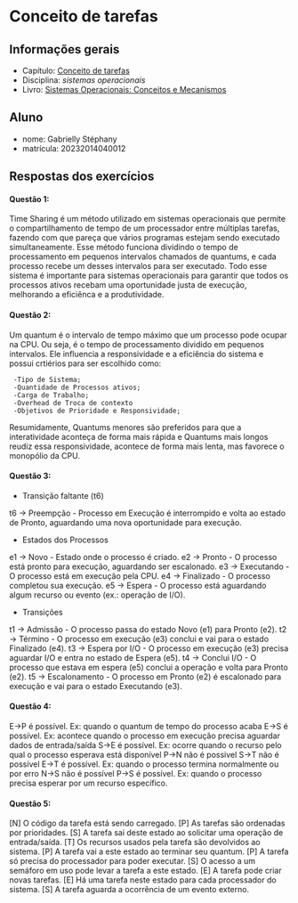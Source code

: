 # Conceito de tarefas

## Informações gerais

- Capítulo: [Conceito de tarefas](https://wiki.inf.ufpr.br/maziero/lib/exe/fetch.php?media=socm:socm-04.pdf)
- Disciplina: *sistemas operacionais*
- Livro: [Sistemas Operacionais: Conceitos e Mecanismos](https://wiki.inf.ufpr.br/maziero/doku.php?id=socm:start)

## Aluno

- nome: Gabrielly Stéphany
- matrícula: 20232014040012

## Respostas dos exercícios

#### Questão 1: 
Time Sharing é um método utilizado em sistemas operacionais que permite o compartilhamento de tempo de um processador entre múltiplas tarefas, fazendo com que pareça que vários programas estejam sendo executado simultaneamente. Esse método funciona dividindo o tempo de processamento em pequenos intervalos chamados de quantums, e cada processo recebe um desses intervalos para ser executado. Todo esse sistema é importante para sistemas operacionais para garantir que todos os processos ativos recebam uma oportunidade justa de execução, melhorando a eficiênca e a produtividade. 

#### Questão 2: 
Um quantum é o intervalo de tempo máximo que um processo pode ocupar na CPU. Ou seja, é o tempo de processamento dividido em pequenos intervalos. Ele influencia a responsividade e a eficiência do sistema e possui crtiérios para ser escolhido como:

     -Tipo de Sistema;
     -Quantidade de Processos ativos;
     -Carga de Trabalho;
     -Overhead de Troca de contexto
     -Objetivos de Prioridade e Responsividade;

Resumidamente, Quantums menores são preferidos para que a interatividade aconteça de forma mais rápida e Quantums mais longos reudiz essa responsividade, acontece de forma mais lenta, mas favorece o monopólio da CPU.

#### Questão 3:
- Transição faltante (t6)

t6 -> Preempção - Processo em Execução é interrompido e volta ao estado de Pronto, aguardando uma nova oportunidade para execução. 

- Estados dos Processos

e1 -> Novo - Estado onde o processo é criado.
e2 -> Pronto - O processo está pronto para execução, aguardando ser escalonado.
e3 -> Executando - O processo está em execução pela CPU.
e4 -> Finalizado - O processo completou sua execução.
e5 -> Espera - O processo está aguardando algum recurso ou evento (ex.: operação de I/O).

- Transições

t1 -> Admissão - O processo passa do estado Novo (e1) para Pronto (e2).
t2 -> Término - O processo em execução (e3) conclui e vai para o estado Finalizado (e4).
t3 -> Espera por I/O - O processo em execução (e3) precisa aguardar I/O e entra no estado de Espera (e5).
t4 -> Conclui I/O - O processo que estava em espera (e5) conclui a operação e volta para Pronto (e2).
t5 -> Escalonamento - O processo em Pronto (e2) é escalonado para execução e vai para o estado Executando (e3).

#### Questão 4: 
E->P é possível. Ex: quando o quantum de tempo do processo acaba
E->S é possível. Ex: acontece quando o processo em execução precisa aguardar dados de entrada/saída
S->E é possível. Ex: ocorre quando o recurso pelo qual o processo esperava está disponível
P->N não é possivel
S->T não é possível
E->T é possível. Ex: quando o processo termina normalmente ou por erro
N->S não é possível
P->S é possível. Ex: quando o processo precisa esperar por um recurso específico. 

#### Questão 5:

[N] O código da tarefa está sendo carregado.
[P] As tarefas são ordenadas por prioridades.
[S] A tarefa sai deste estado ao solicitar uma operação de entrada/saída.
[T] Os recursos usados pela tarefa são devolvidos ao sistema.
[P] A tarefa vai a este estado ao terminar seu quantum.
[P] A tarefa só precisa do processador para poder executar.
[S] O acesso a um semáforo em uso pode levar a tarefa a este estado.
[E] A tarefa pode criar novas tarefas.
[E] Há uma tarefa neste estado para cada processador do sistema.
[S] A tarefa aguarda a ocorrência de um evento externo.


